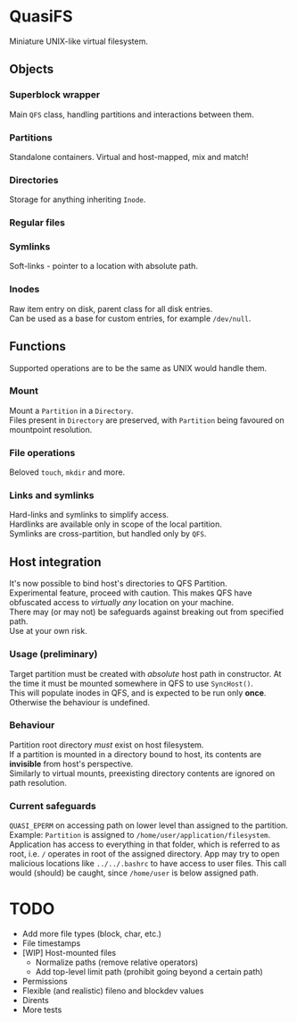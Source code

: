 # QuasiFS
Miniature UNIX-like virtual filesystem.

## Objects

### Superblock wrapper
Main `QFS` class, handling partitions and interactions between them.

### Partitions
Standalone containers. Virtual and host-mapped, mix and match!

### Directories
Storage for anything inheriting `Inode`.  

### Regular files

### Symlinks
Soft-links - pointer to a location with absolute path.  

### Inodes
Raw item entry on disk, parent class for all disk entries.  
Can be used as a base for custom entries, for example `/dev/null`.

## Functions
Supported operations are to be the same as UNIX would handle them.

### Mount
Mount a `Partition` in a `Directory`.  
Files present in `Directory` are preserved, with `Partition` being favoured on mountpoint resolution.

### File operations
Beloved `touch`, `mkdir` and more.

### Links and symlinks
Hard-links and symlinks to simplify access.  
Hardlinks are available only in scope of the local partition.  
Symlinks are cross-partition, but handled only by `QFS`.  

## Host integration
It's now possible to bind host's directories to QFS Partition.  
Experimental feature, proceed with caution.
This makes QFS have obfuscated access to *virtually any* location on your machine.  
There may (or may not) be safeguards against breaking out from specified path.  
Use at your own risk.

### Usage (preliminary)
Target partition must be created with *absolute* host path in constructor.
At the time it must be mounted somewhere in QFS to use `SyncHost()`.  
This will populate inodes in QFS, and is expected to be run only **once**. Otherwise the behaviour is undefined.

### Behaviour
Partition root directory *must* exist on host filesystem.  
If a partition is mounted in a directory bound to host, its contents are **invisible** from host's perspective.  
Similarly to virtual mounts, preexisting directory contents are ignored on path resolution.

### Current safeguards
`QUASI_EPERM` on accessing path on lower level than assigned to the partition.
Example: `Partition` is assigned to `/home/user/application/filesystem`. Application has access to everything in that folder, which is referred to as root, i.e. `/` operates in root of the assigned directory.
App may try to open malicious locations like `../../.bashrc` to have access to user files. This call would (should) be caught, since `/home/user` is below assigned path.

# TODO
* Add more file types (block, char, etc.)  
* File timestamps  
* [WIP] Host-mounted files  
    * Normalize paths (remove relative operators)
    * Add top-level limit path (prohibit going beyond a certain path)
* Permissions  
* Flexible (and realistic) fileno and blockdev values
* Dirents
* More tests
